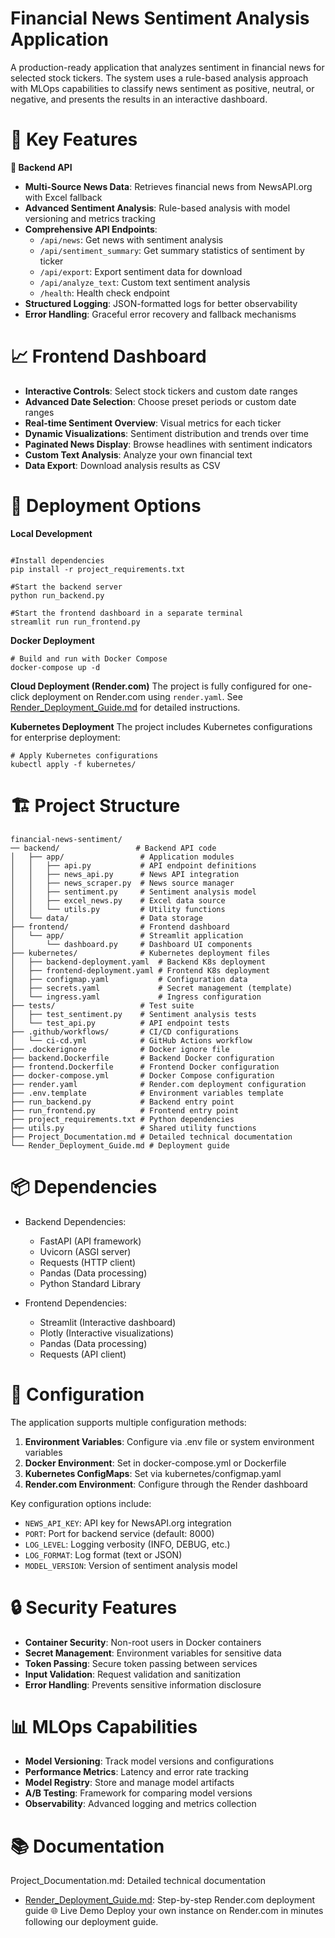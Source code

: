 # Financial News Sentiment Analysis Application
A production-ready application that analyzes sentiment in financial news for selected stock tickers. The system uses a rule-based analysis approach with MLOps capabilities to classify news sentiment as positive, neutral, or negative, and presents the results in an interactive dashboard.

# 🧠 Key Features
**🔄 Backend API**
- **Multi-Source News Data**: Retrieves financial news from NewsAPI.org with Excel fallback
- **Advanced Sentiment Analysis**: Rule-based analysis with model versioning and metrics tracking
- **Comprehensive API Endpoints**:
  - `/api/news`: Get news with sentiment analysis
  - `/api/sentiment_summary`: Get summary statistics of sentiment by ticker
  - `/api/export`: Export sentiment data for download
  - `/api/analyze_text`: Custom text sentiment analysis
  - `/health`: Health check endpoint
- **Structured Logging**: JSON-formatted logs for better observability
- **Error Handling**: Graceful error recovery and fallback mechanisms
# 📈 Frontend Dashboard
- **Interactive Controls**: Select stock tickers and custom date ranges
- **Advanced Date Selection**: Choose preset periods or custom date ranges
- **Real-time Sentiment Overview**: Visual metrics for each ticker
- **Dynamic Visualizations**: Sentiment distribution and trends over time
- **Paginated News Display**: Browse headlines with sentiment indicators
- **Custom Text Analysis**: Analyze your own financial text
- **Data Export**: Download analysis results as CSV
# 🚀 Deployment Options
**Local Development**

```

#Install dependencies
pip install -r project_requirements.txt

#Start the backend server
python run_backend.py

#Start the frontend dashboard in a separate terminal
streamlit run run_frontend.py

 ```


**Docker Deployment**
```
# Build and run with Docker Compose
docker-compose up -d
```
**Cloud Deployment (Render.com)**
The project is fully configured for one-click deployment on Render.com using `render.yaml`. See <a href="https://github.com/sahel498/Financial-News-Sentiment-Analysis/blob/main/Render_Deployment_Guide.md">Render_Deployment_Guide.md</a>
for detailed instructions.

**Kubernetes Deployment**
The project includes Kubernetes configurations for enterprise deployment:

```
# Apply Kubernetes configurations
kubectl apply -f kubernetes/
```
# 🏗️ Project Structure
```
financial-news-sentiment/
── backend/                 # Backend API code
│   ├── app/                 # Application modules
│   │   ├── api.py           # API endpoint definitions
│   │   ├── news_api.py      # News API integration
│   │   ├── news_scraper.py  # News source manager
│   │   ├── sentiment.py     # Sentiment analysis model
│   │   ├── excel_news.py    # Excel data source
│   │   └── utils.py         # Utility functions
│   └── data/                # Data storage
├── frontend/                # Frontend dashboard
│   └── app/                 # Streamlit application
│       └── dashboard.py     # Dashboard UI components
├── kubernetes/              # Kubernetes deployment files
│   ├── backend-deployment.yaml  # Backend K8s deployment
│   ├── frontend-deployment.yaml # Frontend K8s deployment
│   ├── configmap.yaml           # Configuration data
│   ├── secrets.yaml             # Secret management (template)
│   └── ingress.yaml             # Ingress configuration
├── tests/                   # Test suite
│   ├── test_sentiment.py    # Sentiment analysis tests
│   └── test_api.py          # API endpoint tests
├── .github/workflows/       # CI/CD configurations
│   └── ci-cd.yml            # GitHub Actions workflow
├── .dockerignore            # Docker ignore file
├── backend.Dockerfile       # Backend Docker configuration
├── frontend.Dockerfile      # Frontend Docker configuration
├── docker-compose.yml       # Docker Compose configuration
├── render.yaml              # Render.com deployment configuration
├── .env.template            # Environment variables template
├── run_backend.py           # Backend entry point
├── run_frontend.py          # Frontend entry point
├── project_requirements.txt # Python dependencies
├── utils.py                 # Shared utility functions
├── Project_Documentation.md # Detailed technical documentation
└── Render_Deployment_Guide.md # Deployment guide
```
# 📦 Dependencies
- Backend Dependencies:

  - FastAPI (API framework)
  - Uvicorn (ASGI server)
  - Requests (HTTP client)
  - Pandas (Data processing)
  - Python Standard Library
    
- Frontend Dependencies:

  - Streamlit (Interactive dashboard)
  - Plotly (Interactive visualizations)
  - Pandas (Data processing)
  - Requests (API client)
# 🔧 Configuration
The application supports multiple configuration methods:

1. **Environment Variables**: Configure via .env file or system environment variables
2. **Docker Environment**: Set in docker-compose.yml or Dockerfile
3. **Kubernetes ConfigMaps**: Set via kubernetes/configmap.yaml
4. **Render.com Environment**: Configure through the Render dashboard

Key configuration options include:

 - `NEWS_API_KEY`: API key for NewsAPI.org integration
 - `PORT`: Port for backend service (default: 8000)
 - `LOG_LEVEL`: Logging verbosity (INFO, DEBUG, etc.)
 - `LOG_FORMAT`: Log format (text or JSON)
 - `MODEL_VERSION`: Version of sentiment analysis model
# 🔒 Security Features
 - **Container Security**: Non-root users in Docker containers
 - **Secret Management**: Environment variables for sensitive data
 - **Token Passing**: Secure token passing between services
 - **Input Validation**: Request validation and sanitization
 - **Error Handling**: Prevents sensitive information disclosure
# 📊 MLOps Capabilities
 - **Model Versioning**: Track model versions and configurations
 - **Performance Metrics**: Latency and error rate tracking
 - **Model Registry**: Store and manage model artifacts
 - **A/B Testing**: Framework for comparing model versions
 - **Observability**: Advanced logging and metrics collection
# 📚 Documentation
Project_Documentation.md: Detailed technical documentation
- [Render_Deployment_Guide.md](https://github.com/sahel498/Financial-News-Sentiment-Analysis/blob/main/Render_Deployment_Guide.md): Step-by-step Render.com deployment guide
🌐 Live Demo
Deploy your own instance on Render.com in minutes following our deployment guide.
